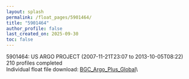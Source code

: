 ```yaml
---
layout: splash
permalink: /float_pages/5901464/
title: "5901464"
author_profile: false
last_created_on: 2025-09-30
toc: false
---
```

 
5901464: US ARGO PROJECT (2007-11-21T23:07 to 2013-10-05T08:22)\
210 profiles completed\
Individual float file download: [BGC_Argo_Plus_Global](https://ftp.soest.hawaii.edu/bgc_argo_plus/Individual_Floats/outliers_removed/5901464_Sprof_processed.nc)\

